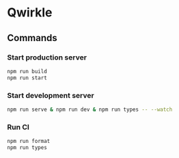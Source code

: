 # Qwirkle

## Commands

### Start production server

```bash
npm run build
npm run start
```

### Start development server

```bash
npm run serve & npm run dev & npm run types -- --watch
```

### Run CI

```bash
npm run format
npm run types
```

